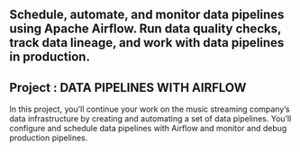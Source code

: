 ## Schedule, automate, and monitor data pipelines using Apache Airflow. Run data quality checks, track data lineage, and work with data pipelines in production. <br>

## Project : DATA PIPELINES WITH AIRFLOW <br>
In this project, you’ll continue your work on the music streaming company’s data infrastructure by creating and automating a set of data pipelines. You’ll configure and schedule data pipelines with Airflow and monitor and debug production pipelines.
